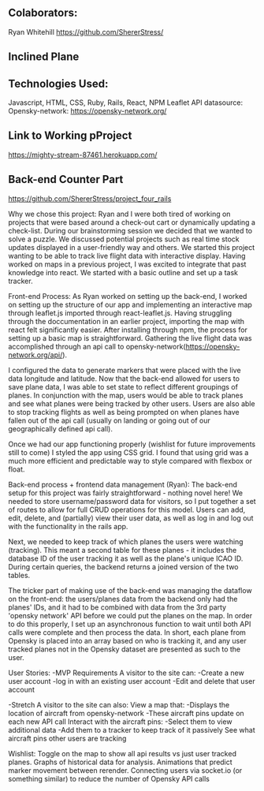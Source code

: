 ## Colaborators:
Ryan Whitehill
https://github.com/ShererStress/

## Inclined Plane

## Technologies Used:
Javascript, HTML, CSS, Ruby, Rails, React, NPM
Leaflet
API datasource: Opensky-network: https://opensky-network.org/

## Link to Working pProject
https://mighty-stream-87461.herokuapp.com/

## Back-end Counter Part
https://github.com/ShererStress/project_four_rails

Why we chose this project:
Ryan and I were both tired of working on projects that were based around a check-out cart or dynamically updating a check-list. During our brainstorming session we decided that we wanted to solve a puzzle. We discussed potential projects such as real time stock updates displayed in a user-friendly way and others. We started this project wanting to be able to track live flight data with interactive display. Having worked on maps in a previous project, I was excited to integrate that past knowledge into react. We started with a basic outline and set up a task tracker.

Front-end Process:
As Ryan worked on setting up the back-end, I worked on setting up the structure of our app and implementing an interactive map through leaflet.js imported through react-leaflet.js. Having struggling through the doccumentation in an earlier project, importing the map with react felt significantly easier. After installing through npm, the process for setting up a basic map is straightforward. Gathering the live flight data was accomplished through an api call to opensky-network(https://opensky-network.org/api/). 

I configured the data to generate markers that were placed with the live data longitude and latitude. Now that the back-end allowed for users to save plane data, I was able to set state to reflect different groupings of planes. In conjunction with the map, users would be able to track planes and see what planes were being tracked by other users. Users are also able to stop tracking flights as well as being prompted on when planes have fallen out of the api call (usually on landing or going out of our geographically defined api call).

Once we had our app functioning properly (wishlist for future improvements still to come) I styled the app using CSS grid. I found that using grid was a much more efficient and predictable way to style compared with flexbox or float. 


Back-end process + frontend data management (Ryan):
The back-end setup for this project was fairly straightforward - nothing novel here! We needed to store username/password data for visitors, so I put together a set of routes to allow for full CRUD operations for this model. Users can add, edit, delete, and (partially) view their user data, as well as log in and log out with the functionality in the rails app.

Next, we needed to keep track of which planes the users were watching (tracking). This meant a second table for these planes - it includes the database ID of the user tracking it as well as the plane's unique ICAO ID. During certain queries, the backend returns a joined version of the two tables. 

The tricker part of making use of the back-end was managing the dataflow on the front-end: the users/planes data from the backend only had the planes' IDs, and it had to be combined with data from the 3rd party 'opensky network' API before we could put the planes on the map. In order to do this properly, I set up an asynchronous function to wait until both API calls were complete and then process the data. In short, each plane from Opensky is placed into an array based on who is tracking it, and any user tracked planes not in the Opensky dataset are presented as such to the user.


User Stories:
-MVP Requirements
A visitor to the site can:
-Create a new user account
-log in with an existing user account
-Edit and delete that user account

-Stretch
A visitor to the site can also:
View a map that:
  -Displays the location of aircraft from opensky-network
  -These aircraft pins update on each new API call
Interact with the aircraft pins:
  -Select them to view additional data
  -Add them to a tracker to keep track of it passively
See what aircraft pins other users are tracking


Wishlist:
Toggle on the map to show all api results vs just user tracked planes.
Graphs of historical data for analysis.
Animations that predict marker movement between rerender.
Connecting users via socket.io (or something similar) to reduce the number of Opensky API calls


